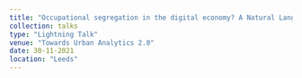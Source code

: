 ```yaml
---
title: "Occupational segregation in the digital economy? A Natural Language Processing approach using UK Web Data"
collection: talks
type: "Lightning Talk"
venue: "Towards Urban Analytics 2.0"
date: 30-11-2021
location: "Leeds"
---
```

